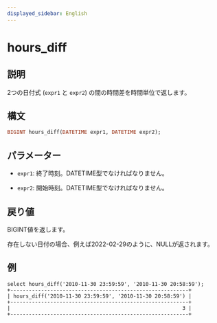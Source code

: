 ```yaml
---
displayed_sidebar: English
---
```


# hours_diff

## 説明

2つの日付式 (`expr1` と `expr2`) の間の時間差を時間単位で返します。

## 構文

```Haskell
BIGINT hours_diff(DATETIME expr1, DATETIME expr2);
```

## パラメーター

- `expr1`: 終了時刻。DATETIME型でなければなりません。

- `expr2`: 開始時刻。DATETIME型でなければなりません。

## 戻り値

BIGINT値を返します。

存在しない日付の場合、例えば2022-02-29のように、NULLが返されます。

## 例

```Plain
select hours_diff('2010-11-30 23:59:59', '2010-11-30 20:58:59');
+----------------------------------------------------------+
| hours_diff('2010-11-30 23:59:59', '2010-11-30 20:58:59') |
+----------------------------------------------------------+
|                                                        3 |
+----------------------------------------------------------+
```
